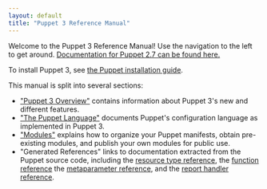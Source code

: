 ```yaml
---
layout: default
title: "Puppet 3 Reference Manual"
---
```



Welcome to the Puppet 3 Reference Manual! Use the navigation to the left to get around. [Documentation for Puppet 2.7 can be found here.](/puppet/2.7/reference) 

To install Puppet 3, see [the Puppet installation guide](/guides/installation.html). 

This manual is split into several sections: 

* ["Puppet 3 Overview"](./index.html) contains information about Puppet 3's new and different features.
* ["The Puppet Language"](./lang_summary.html) documents Puppet's configuration language as implemented in Puppet 3.
* ["Modules"](./modules_fundamentals.html) explains how to organize your Puppet manifests, obtain pre-existing modules, and publish your own modules for public use.
* "Generated References" links to documentation extracted from the Puppet source code, including the [resource type reference](/references/3.0.0/type.html), the [function reference](/references/3.0.0/function.html) the [metaparameter reference](/references/3.0.0/metaparameter.html), and the [report handler reference](/references/3.0.0/report.html).

